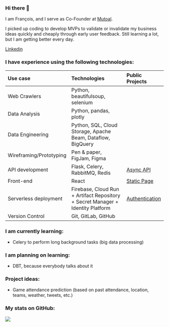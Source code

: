 ### Hi there 👋

I am François, and I serve as Co-Founder at [Mutoal](https://mutoal.com/). 

I picked up coding to develop MVPs to validate or invalidate my business ideas quickly and cheaply through early user feedback. Still learning a lot, but I am getting better every day.
<div> 
  <a href="https://www.linkedin.com/in/francoislebas/" target="_blank">Linkedin</a>
</div>

### I have experience using the following technologies:

|        Use case          |      Technologies            | Public Projects              |
|:-------------------------|:-----------------------------|:-----------------------------|
| Web Crawlers | Python, beautifulsoup, selenium ||
| Data Analysis | Python, pandas, plotly ||
| Data Engineering | Python, SQL, Cloud Storage, Apache Beam, Dataflow, BigQuery ||
| Wireframing/Prototyping  |  Pen & paper, FigJam, Figma ||
| API development | Flask, Celery, RabbitMQ, Redis |[Async API](https://github.com/yellow-raven/async_tasks_api)|
| Front-end  | React |[Static Page](https://github.com/yellow-raven/static-react-app)|
| Serverless deployment | Firebase, Cloud Run + Artifact Repository + Secret Manager + Identity Platform | [Authentication](https://github.com/yellow-raven/react-firebase-auth) |
| Version Control  | Git, GitLab, GitHub |

### I am currently learning:

- Celery to perform long background tasks (big data processing)

### I am planning on learning:

- DBT, because everybody talks about it

### Project ideas:

- Game attendance prediction  (based on past attendance, location, teams, weather, tweets, etc.)

### My stats on GitHub:

  <img align="left" src="https://github-readme-stats.vercel.app/api?username=yellow-raven&count_private=true&theme=apprentice&show_icons=true" />
